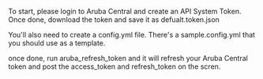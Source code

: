 To start, please login to Aruba Central and create an API System Token. Once done, download the token and save it as defualt.token.json

You'll also need to create a config.yml file. There's a sample.config.yml that you should use as a template. 

once done, run aruba_refresh_token and it will refresh your Aruba Central token and post the access_token and refresh_token on the scren.

